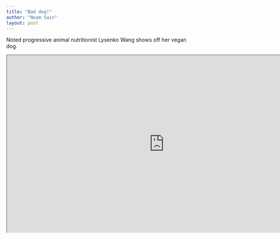 ```yaml
---
title: "Bad dog!"
author: "Noam Sain"
layout: post
---
```


Noted progressive animal nutritionist Lysenko Wang shows off her vegan dog.

<iframe height="473" src="https://www.youtube.com/embed/xGzeDurfuF8?feature=oembed" title="My dog is a vegetarian" width="840"></iframe>
